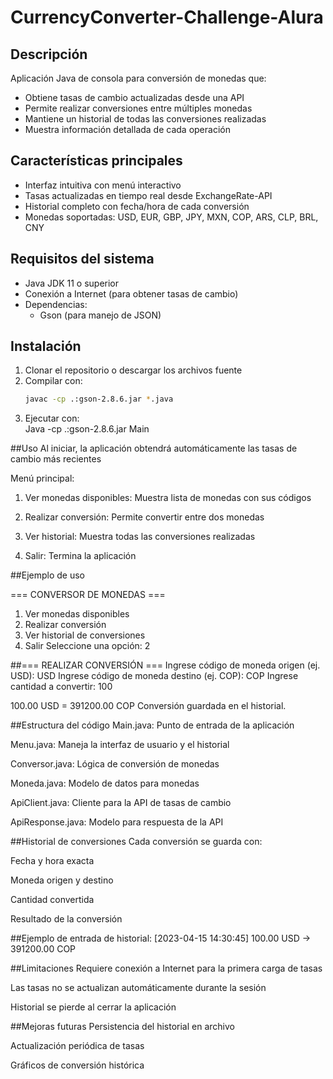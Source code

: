 # CurrencyConverter-Challenge-Alura
## Descripción
Aplicación Java de consola para conversión de monedas que:
- Obtiene tasas de cambio actualizadas desde una API
- Permite realizar conversiones entre múltiples monedas
- Mantiene un historial de todas las conversiones realizadas
- Muestra información detallada de cada operación

## Características principales
- Interfaz intuitiva con menú interactivo
- Tasas actualizadas en tiempo real desde ExchangeRate-API
- Historial completo con fecha/hora de cada conversión
- Monedas soportadas: USD, EUR, GBP, JPY, MXN, COP, ARS, CLP, BRL, CNY

## Requisitos del sistema
- Java JDK 11 o superior
- Conexión a Internet (para obtener tasas de cambio)
- Dependencias:
  - Gson (para manejo de JSON)

## Instalación
1. Clonar el repositorio o descargar los archivos fuente
2. Compilar con:
   ```bash
   javac -cp .:gson-2.8.6.jar *.java
3. Ejecutar con:   
Java -cp .:gson-2.8.6.jar Main

##Uso
Al iniciar, la aplicación obtendrá automáticamente las tasas de cambio más recientes

Menú principal:

1. Ver monedas disponibles: Muestra lista de monedas con sus códigos

2. Realizar conversión: Permite convertir entre dos monedas

3. Ver historial: Muestra todas las conversiones realizadas

4. Salir: Termina la aplicación

##Ejemplo de uso

=== CONVERSOR DE MONEDAS ===
1. Ver monedas disponibles
2. Realizar conversión
3. Ver historial de conversiones
4. Salir
Seleccione una opción: 2

##=== REALIZAR CONVERSIÓN ===
Ingrese código de moneda origen (ej. USD): USD
Ingrese código de moneda destino (ej. COP): COP
Ingrese cantidad a convertir: 100

100.00 USD = 391200.00 COP
Conversión guardada en el historial.

##Estructura del código
Main.java: Punto de entrada de la aplicación

Menu.java: Maneja la interfaz de usuario y el historial

Conversor.java: Lógica de conversión de monedas

Moneda.java: Modelo de datos para monedas

ApiClient.java: Cliente para la API de tasas de cambio

ApiResponse.java: Modelo para respuesta de la API

##Historial de conversiones
Cada conversión se guarda con:

Fecha y hora exacta

Moneda origen y destino

Cantidad convertida

Resultado de la conversión

##Ejemplo de entrada de historial:
[2023-04-15 14:30:45] 100.00 USD → 391200.00 COP

##Limitaciones
Requiere conexión a Internet para la primera carga de tasas

Las tasas no se actualizan automáticamente durante la sesión

Historial se pierde al cerrar la aplicación

##Mejoras futuras
Persistencia del historial en archivo

Actualización periódica de tasas

Gráficos de conversión histórica


